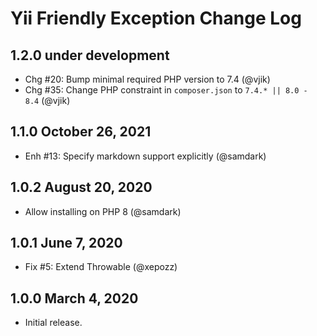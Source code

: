 # Yii Friendly Exception Change Log

## 1.2.0 under development

- Chg #20: Bump minimal required PHP version to 7.4 (@vjik)
- Chg #35: Change PHP constraint in `composer.json` to `7.4.* || 8.0 - 8.4` (@vjik)

## 1.1.0 October 26, 2021

- Enh #13: Specify markdown support explicitly (@samdark)

## 1.0.2 August 20, 2020

- Allow installing on PHP 8 (@samdark)

## 1.0.1 June 7, 2020

- Fix #5: Extend Throwable (@xepozz)

## 1.0.0 March 4, 2020

- Initial release.
